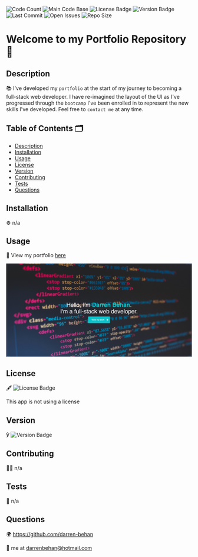 
  ![Code Count](https://img.shields.io/github/languages/count/darren-behan/darren-behan.github.io) ![Main Code Base](https://img.shields.io/github/languages/top/darren-behan/darren-behan.github.io) ![License Badge](https://img.shields.io/badge/license-none-blue) ![Version Badge](https://img.shields.io/badge/version-3.0-red) ![Last Commit](https://img.shields.io/github/last-commit/darren-behan/darren-behan.github.io) ![Open Issues](https://img.shields.io/github/issues-raw/darren-behan/darren-behan.github.io) ![Repo Size](https://img.shields.io/github/repo-size/darren-behan/darren-behan.github.io)

  # Welcome to my Portfolio Repository 👋

  ## Description

  📚 I've developed my `portfolio` at the start of my journey to becoming a full-stack web developer. I have re-imagined the layout of the UI as I've progressed through the `bootcamp` I've been enrolled in to represent the new skills I've developed. Feel free to `contact me` at any time.

  ## Table of Contents 🗂

  * [Description](#Description)
  * [Installation](#Installation)
  * [Usage](#Usage)
  * [License](#License)
  * [Version](#Version)
  * [Contributing](#Contributing)
  * [Tests](#Tests)
  * [Questions](#Questions)

  ## Installation

  ⚙️ n/a

  ## Usage

  🚨 View my portfolio <a href="https://darren-behan.github.io">here</a>

  ![Preview](./asset/img/portfolio.png "Preview of Portfolio")

  ## License

  🖋 ![License Badge](https://img.shields.io/badge/license-none-blue)

  This app is not using a license

  ## Version

  ℣ ![Version Badge](https://img.shields.io/badge/license-3.0-red)

  ## Contributing

  👩‍💻 n/a

  ## Tests

  🧪 n/a

  ## Questions

  🌍 https://github.com/darren-behan

  📧 me at darrenbehan@hotmail.com

  
